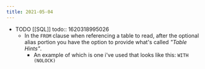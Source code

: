 ```yaml
---
title: 2021-05-04
---
```


- TODO [[SQL]]
  todo:: 1620318995026
	- In the `FROM` clause when referencing a table to read, after the optional alias portion you have the option to provide what's called _"Table Hints"_.
		- An example of which is one i've used that looks like this: `WITH (NOLOCK)`